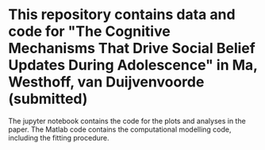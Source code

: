 # This repository contains data and code for "The Cognitive Mechanisms That Drive Social Belief Updates During Adolescence" in Ma, Westhoff, van Duijvenvoorde (submitted)

The jupyter notebook contains the code for the plots and analyses in the paper. The Matlab code contains the computational modelling code, including the fitting procedure.
